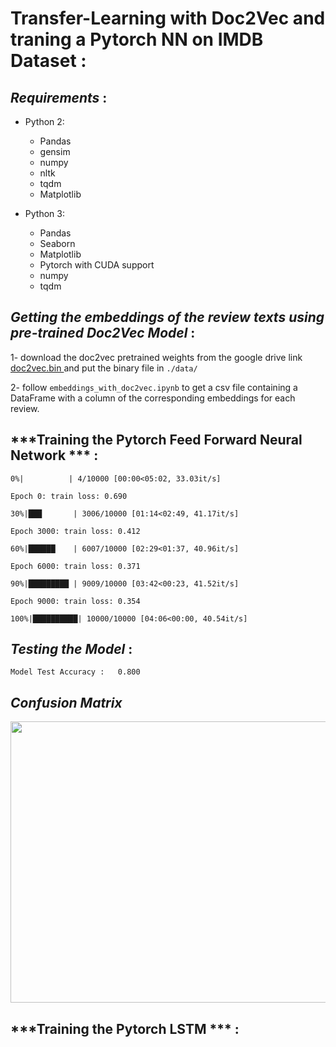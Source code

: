 # Transfer-Learning with Doc2Vec and traning a Pytorch NN on IMDB Dataset :

## ***Requirements*** :

* Python 2:
  * Pandas
  * gensim
  * numpy
  * nltk
  * tqdm
  * Matplotlib

* Python 3:
  * Pandas
  * Seaborn
  * Matplotlib
  * Pytorch with CUDA support
  * numpy
  * tqdm


## ***Getting the embeddings of the review texts using pre-trained Doc2Vec Model*** :

1- download the doc2vec pretrained weights from the google drive link <a href="https://drive.google.com/file/d/1813Css0589E6_SE-VJyW7GDaDiZNG2SR/view?usp=sharing">doc2vec.bin </a> and put the binary file in `./data/`

2- follow `embeddings_with_doc2vec.ipynb` to get a csv file containing a DataFrame with a column of the corresponding embeddings for each review.

## ***Training the Pytorch Feed Forward Neural Network *** :



`0%|          | 4/10000 [00:00<05:02, 33.03it/s]`

`Epoch 0: train loss: 0.690`

`30%|███       | 3006/10000 [01:14<02:49, 41.17it/s]`

`Epoch 3000: train loss: 0.412`

`60%|██████    | 6007/10000 [02:29<01:37, 40.96it/s]`

`Epoch 6000: train loss: 0.371`

`90%|█████████ | 9009/10000 [03:42<00:23, 41.52it/s]`

`Epoch 9000: train loss: 0.354`

`100%|██████████| 10000/10000 [04:06<00:00, 40.54it/s]`



## ***Testing the Model*** :


`
Model Test Accuracy :   0.800
`
## ***Confusion Matrix***


<p align="center">
  <kbd>
  <img width="650" height="450" src="https://user-images.githubusercontent.com/85687148/128643255-14292880-1898-4092-ba45-4752f76a1c8f.png">
  </kbd>
</p>



## ***Training the Pytorch LSTM *** :

